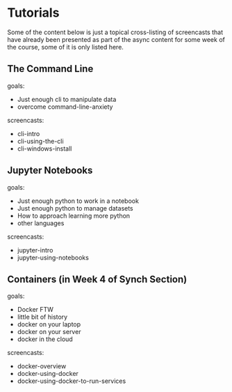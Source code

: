 # Tutorials

Some of the content below is just a topical cross-listing of screencasts that
have already been presented as part of the async content for some week of the
course, some of it is only listed here.

## The Command Line

goals:

- Just enough cli to manipulate data
- overcome command-line-anxiety

screencasts:

- cli-intro
- cli-using-the-cli
- cli-windows-install


## Jupyter Notebooks

goals:

- Just enough python to work in a notebook
- Just enough python to manage datasets
- How to approach learning more python
- other languages

screencasts:

- jupyter-intro
- jupyter-using-notebooks


## Containers (in Week 4 of Synch Section)

goals:

- Docker FTW
- little bit of history
- docker on your laptop
- docker on your server
- docker in the cloud

screencasts:

- docker-overview
- docker-using-docker
- docker-using-docker-to-run-services


